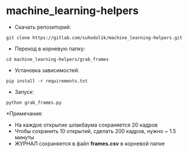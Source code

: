 # machine_learning-helpers

* Скачать репозиторий:
```
git clone https://gitlab.com/suhodolik/machine_learning-helpers.git
```

 * Переход в корневую папку:
```
cd machine_learning-helpers/grab_frames
```

* Установка зависимостей:
```
pip install -r requirements.txt
```

* Запуск:
```
python grab_frames.py
```

*Примечания:
- На каждое открытие шлакбаума сохраняется 20 кадров
- Чтобы сохранить 10 открытий, сделать 200 кадров, нужно ~ 1.5 минуты
- ЖУРНАЛ сохраняется в файл **frames.csv** в корневой папке 
